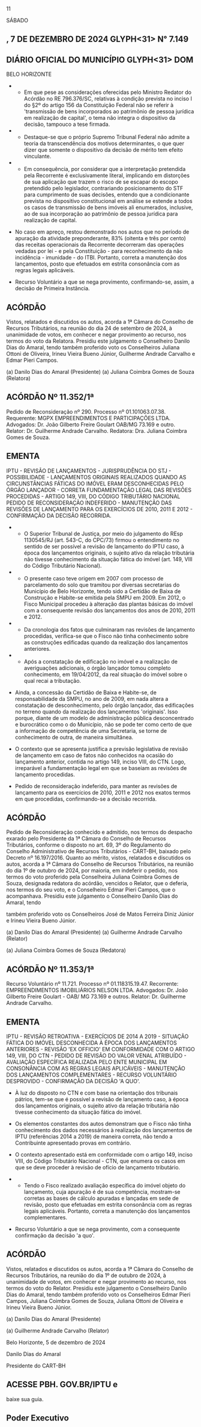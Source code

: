 <!-- image -->

11

SÁBADO

## , 7 DE DEZEMBRO DE 2024 GLYPH<31> N° 7.149

## DIÁRIO OFICIAL DO MUNICÍPIO GLYPH<31> DOM

BELO  HORIZONTE

- - Em que pese as considerações oferecidas pelo Ministro Redator do Acórdão no RE 796.376/SC, relativas à condição prevista no inciso I do §2º do artigo 156 da Constituição Federal não se referir à 'transmissão de bens incorporados ao patrimônio de pessoa jurídica em realização de capital', o tema não integra o dispositivo da decisão, tampouco a tese firmada.
- - Destaque-se que o próprio Supremo Tribunal Federal não admite a teoria da transcendência dos motivos determinantes, o que quer dizer que somente o dispositivo da decisão de mérito tem efeito vinculante.
- - Em consequência, por considerar que a interpretação pretendida pela Recorrente é exclusivamente literal, implicando em distorções de sua aplicação que trazem o risco de se escapar do escopo pretendido pelo legislador, contrariando posicionamento do STF para cumprimento de suas decisões, entendo que a condicionante prevista no dispositivo constitucional em análise se estende a todos os casos de transmissão de bens imóveis ali enumerados, inclusive, ao de sua incorporação ao patrimônio de pessoa jurídica para realização de capital.

- No caso em apreço, restou demonstrado nos autos que no período de apuração da atividade preponderante, 83% (oitenta e três por cento) das receitas operacionais da Recorrente decorreram das operações vedadas por lei - e pela Constituição - para reconhecimento da não incidência - imunidade - do ITBI. Portanto, correta a manutenção dos lançamentos, posto que efetuados em estrita consonância com as regras legais aplicáveis.

- Recurso Voluntário a que se nega provimento, confirmando-se, assim, a decisão de Primeira Instância.

## ACÓRDÃO

Vistos, relatados e discutidos os autos, acorda a 1ª Câmara do Conselho de Recursos Tributários, na reunião do dia 24 de setembro de 2024, à unanimidade de votos, em conhecer e negar provimento ao recurso, nos termos do voto da Relatora. Presidiu este julgamento o Conselheiro Danilo Dias do Amaral, tendo também proferido voto os Conselheiros Juliana Ottoni de Oliveira, Irineu Vieira Bueno Júnior, Guilherme Andrade Carvalho e Edmar Pieri Campos.

(a) Danilo Dias do Amaral (Presidente) (a) Juliana Coimbra Gomes de Souza (Relatora)

## ACÓRDÃO Nº 11.352/1ª

Pedido de Reconsideração nº 290. Processo nº 01.101063.07.38. Requerente: MGPX EMPREENDIMENTOS E PARTICIPAÇÕES LTDA. Advogados: Dr. João Gilberto Freire Goulart OAB/MG 73.169 e outro. Relator: Dr. Guilherme Andrade Carvalho. Redatora: Dra. Juliana Coimbra Gomes de Souza.

## EMENTA

IPTU - REVISÃO DE LANÇAMENTOS - JURISPRUDÊNCIA DO STJ - POSSIBILIDADE - LANÇAMENTOS ORIGINAIS REALIZADOS QUANDO AS CIRCUNSTÂNCIAS FÁTICAS DO IMÓVEL ERAM DESCONHECIDAS PELO ÓRGÃO LANÇADOR - CORRETA FUNDAMENTAÇÃO LEGAL DAS REVISÕES PROCEDIDAS - ARTIGO 149, VIII, DO CÓDIGO TRIBUTÁRIO NACIONAL PEDIDO DE RECONSIDERAÇÃO INDEFERIDO - MANUTENÇÃO DAS REVISÕES DE LANÇAMENTO PARA OS EXERCÍCIOS DE 2010, 2011 E 2012 - CONFIRMAÇÃO DA DECISÃO RECORRIDA.

- - O Superior Tribunal de Justiça, por meio do julgamento do REsp 1130545/RJ (art. 543-C, do CPC/73) firmou o entendimento no sentido de ser possível a revisão de lançamento do IPTU caso, à época dos lançamentos originais, o sujeito ativo da relação tributária não tivesse conhecimento da situação fática do imóvel (art. 149, VIII do Código Tributário Nacional).
- - O presente caso teve origem em 2007 com processo de parcelamento do solo que tramitou por diversas secretarias do Município de Belo Horizonte, tendo sido a Certidão de Baixa de Construção e Habite-se emitida pela SMPU em 2009. Em 2012, o Fisco Municipal procedeu à alteração das plantas básicas do imóvel com a consequente revisão dos lançamentos dos anos de 2010, 2011 e 2012.
- - Da cronologia dos fatos que culminaram nas revisões de lançamento procedidas, verifica-se que o Fisco não tinha conhecimento sobre as construções edificadas quando da realização dos lançamentos anteriores.
- - Após a constatação de edificação no imóvel e a realização de averiguações adicionais, o órgão lançador tomou completo conhecimento, em 19/04/2012, da real situação do imóvel sobre o qual recai a tributação.

- Ainda, a concessão da Certidão de Baixa e Habite-se, de responsabilidade da SMPU, no ano de 2009, em nada altera a constatação de desconhecimento, pelo órgão lançador, das edificações no terreno quando da realização dos lançamentos 'originais'. Isso porque, diante de um modelo de administração pública desconcentrado e burocrático como o do Município, não se pode ter como certo de que a informação de competência de uma Secretaria, se torne de conhecimento de outra, de maneira simultânea.

- O contexto que se apresenta justifica a previsão legislativa de revisão de lançamento em caso de fatos não conhecidos na ocasião do lançamento anterior, contida no artigo 149, inciso VIII, do CTN. Logo, irreparável a fundamentação legal em que se baseiam as revisões de lançamento procedidas.

- Pedido de reconsideração indeferido, para manter as revisões de lançamento para os exercícios de 2010, 2011 e 2012 nos exatos termos em que procedidas, confirmando-se a decisão recorrida.

## ACÓRDÃO

Pedido de Reconsideração conhecido e admitido, nos termos do despacho exarado pelo Presidente da 1ª Câmara do Conselho de Recursos Tributários, conforme o disposto no art. 69, 3º do Regulamento do Conselho Administrativo de Recursos Tributários - CART-BH, baixado pelo Decreto nº 16.197/2016. Quanto ao mérito, vistos, relatados e discutidos os autos, acorda a 1ª Câmara do Conselho de Recursos Tributários, na reunião do dia 1º de outubro de 2024, por maioria, em indeferir o pedido, nos termos do voto proferido pela Conselheira Juliana Coimbra Gomes de Souza, designada redatora do acórdão, vencidos o Relator, que o deferia, nos termos do seu voto, e o Conselheiro Edmar Pieri Campos, que o acompanhava. Presidiu este julgamento o Conselheiro Danilo Dias do Amaral, tendo

também proferido voto os Conselheiros José de Matos Ferreira Diniz Júnior e Irineu Vieira Bueno Júnior.

(a) Danilo Dias do Amaral (Presidente) (a) Guilherme Andrade Carvalho (Relator)

(a) Juliana Coimbra Gomes de Souza (Redatora)

## ACÓRDÃO Nº 11.353/1ª

Recurso Voluntário nº 11.721. Processo nº 01.118315.19.47. Recorrente: EMPREENDIMENTOS IMOBILIÁRIOS NELSON LTDA. Advogados: Dr. João Gilberto Freire Goulart - OAB/ MG 73.169 e outros. Relator: Dr. Guilherme Andrade Carvalho.

## EMENTA

IPTU - REVISÃO RETROATIVA - EXERCÍCIOS DE 2014 A 2019 - SITUAÇÃO FÁTICA DO IMÓVEL DESCONHECIDA À ÉPOCA DOS LANÇAMENTOS ANTERIORES - REVISÃO 'EX OFFICIO' EM CONFORMIDADE COM O ARTIGO 149, VIII, DO CTN - PEDIDO DE REVISÃO DO VALOR VENAL ATRIBUÍDO - AVALIAÇÃO ESPECÍFICA REALIZADA PELO ENTE MUNICIPAL EM CONSONÂNCIA COM AS REGRAS LEGAIS APLICÁVEIS - MANUTENÇÃO DOS LANÇAMENTOS COMPLEMENTARES - RECURSO VOLUNTÁRIO DESPROVIDO - CONFIRMAÇÃO DA DECISÃO 'A QUO'.

- À luz do disposto no CTN e com base na orientação dos tribunais pátrios, tem-se que é possível a revisão de lançamento caso, à época dos lançamentos originais, o sujeito ativo da relação tributária não tivesse conhecimento da situação fática do imóvel.

- Os elementos constantes dos autos demonstram que o Fisco não tinha conhecimento dos dados necessários à realização dos lançamentos de IPTU (referências 2014 a 2019) de maneira correta, não tendo a Contribuinte apresentado provas em contrário.

- O contexto apresentado está em conformidade com o artigo 149, inciso VIII, do Código Tributário Nacional - CTN, que enumera os casos em que se deve proceder à revisão de ofício de lançamento tributário.

- - Tendo o Fisco realizado avaliação específica do imóvel objeto do lançamento, cuja apuração é de sua competência, mostram-se corretas as bases de cálculo apuradas e lançadas em sede de revisão, posto que efetuadas em estrita consonância com as regras legais aplicáveis. Portanto, correta a manutenção dos lançamentos complementares.

- Recurso Voluntário a que se nega provimento, com a consequente confirmação da decisão 'a quo'.

## ACÓRDÃO

Vistos, relatados e discutidos os autos, acorda a 1ª Câmara do Conselho de Recursos Tributários, na reunião do dia 1º de outubro de 2024, à unanimidade de votos, em conhecer e negar provimento ao recurso, nos termos do voto do Relator. Presidiu este julgamento o Conselheiro Danilo Dias do Amaral, tendo também proferido voto os Conselheiros Edmar Pieri Campos, Juliana Coimbra Gomes de Souza, Juliana Ottoni de Oliveira e Irineu Vieira Bueno Júnior.

(a) Danilo Dias do Amaral (Presidente)

(a) Guilherme Andrade Carvalho (Relator)

Belo Horizonte, 5 de dezembro de 2024

Danilo Dias do Amaral

Presidente do CART-BH

<!-- image -->

## ACESSE PBH. GOV.BR/IPTU e

baixe sua guia.

## Poder Executivo

<!-- image -->